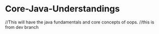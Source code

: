 # Core-Java-Understandings
//This will have the java fundamentals and core concepts of oops.
//this is from dev branch  